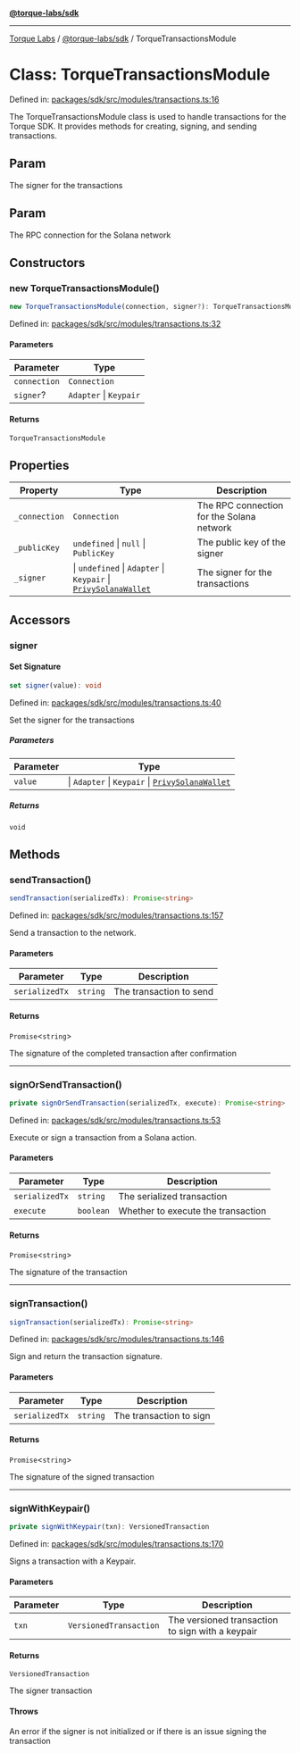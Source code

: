 [**@torque-labs/sdk**](../../../@torque-labs/sdk/README.md)

***

[Torque Labs](../../../README.md) / [@torque-labs/sdk](../README.md) / TorqueTransactionsModule

# Class: TorqueTransactionsModule

Defined in: [packages/sdk/src/modules/transactions.ts:16](https://github.com/torque-labs/monorepo/blob/9238a1f6167cf2d739205996110f18c02ed8a04f/packages/sdk/src/modules/transactions.ts#L16)

The TorqueTransactionsModule class is used to handle transactions for the Torque SDK.
It provides methods for creating, signing, and sending transactions.

## Param

The signer for the transactions

## Param

The RPC connection for the Solana network

## Constructors

### new TorqueTransactionsModule()

```ts
new TorqueTransactionsModule(connection, signer?): TorqueTransactionsModule
```

Defined in: [packages/sdk/src/modules/transactions.ts:32](https://github.com/torque-labs/monorepo/blob/9238a1f6167cf2d739205996110f18c02ed8a04f/packages/sdk/src/modules/transactions.ts#L32)

#### Parameters

| Parameter | Type |
| ------ | ------ |
| `connection` | `Connection` |
| `signer`? | `Adapter` \| `Keypair` |

#### Returns

`TorqueTransactionsModule`

## Properties

| Property | Type | Description |
| ------ | ------ | ------ |
| <a id="_connection"></a> `_connection` | `Connection` | The RPC connection for the Solana network |
| <a id="_publickey"></a> `_publicKey` | `undefined` \| `null` \| `PublicKey` | The public key of the signer |
| <a id="_signer"></a> `_signer` | \| `undefined` \| `Adapter` \| `Keypair` \| [`PrivySolanaWallet`](../type-aliases/PrivySolanaWallet.md) | The signer for the transactions |

## Accessors

### signer

#### Set Signature

```ts
set signer(value): void
```

Defined in: [packages/sdk/src/modules/transactions.ts:40](https://github.com/torque-labs/monorepo/blob/9238a1f6167cf2d739205996110f18c02ed8a04f/packages/sdk/src/modules/transactions.ts#L40)

Set the signer for the transactions

##### Parameters

| Parameter | Type |
| ------ | ------ |
| `value` | \| `Adapter` \| `Keypair` \| [`PrivySolanaWallet`](../type-aliases/PrivySolanaWallet.md) |

##### Returns

`void`

## Methods

### sendTransaction()

```ts
sendTransaction(serializedTx): Promise<string>
```

Defined in: [packages/sdk/src/modules/transactions.ts:157](https://github.com/torque-labs/monorepo/blob/9238a1f6167cf2d739205996110f18c02ed8a04f/packages/sdk/src/modules/transactions.ts#L157)

Send a transaction to the network.

#### Parameters

| Parameter | Type | Description |
| ------ | ------ | ------ |
| `serializedTx` | `string` | The transaction to send |

#### Returns

`Promise`\<`string`\>

The signature of the completed transaction after confirmation

***

### signOrSendTransaction()

```ts
private signOrSendTransaction(serializedTx, execute): Promise<string>
```

Defined in: [packages/sdk/src/modules/transactions.ts:53](https://github.com/torque-labs/monorepo/blob/9238a1f6167cf2d739205996110f18c02ed8a04f/packages/sdk/src/modules/transactions.ts#L53)

Execute or sign a transaction from a Solana action.

#### Parameters

| Parameter | Type | Description |
| ------ | ------ | ------ |
| `serializedTx` | `string` | The serialized transaction |
| `execute` | `boolean` | Whether to execute the transaction |

#### Returns

`Promise`\<`string`\>

The signature of the transaction

***

### signTransaction()

```ts
signTransaction(serializedTx): Promise<string>
```

Defined in: [packages/sdk/src/modules/transactions.ts:146](https://github.com/torque-labs/monorepo/blob/9238a1f6167cf2d739205996110f18c02ed8a04f/packages/sdk/src/modules/transactions.ts#L146)

Sign and return the transaction signature.

#### Parameters

| Parameter | Type | Description |
| ------ | ------ | ------ |
| `serializedTx` | `string` | The transaction to sign |

#### Returns

`Promise`\<`string`\>

The signature of the signed transaction

***

### signWithKeypair()

```ts
private signWithKeypair(txn): VersionedTransaction
```

Defined in: [packages/sdk/src/modules/transactions.ts:170](https://github.com/torque-labs/monorepo/blob/9238a1f6167cf2d739205996110f18c02ed8a04f/packages/sdk/src/modules/transactions.ts#L170)

Signs a transaction with a Keypair.

#### Parameters

| Parameter | Type | Description |
| ------ | ------ | ------ |
| `txn` | `VersionedTransaction` | The versioned transaction to sign with a keypair |

#### Returns

`VersionedTransaction`

The signer transaction

#### Throws

An error if the signer is not initialized or if there is an issue signing the transaction
